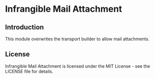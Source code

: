 # Infrangible Mail Attachment

## Introduction

This module overwrites the transport builder to allow mail attachments.

## License

Infrangible Mail Attachment is licensed under the MIT License - see the LICENSE file for details.
